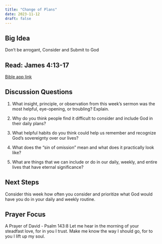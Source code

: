 ```yaml
---
title: "Change of Plans"
date: 2023-11-12
draft: false
---
```

## Big Idea
Don’t be arrogant, Consider and Submit to God

## Read: James 4:13-17 
[Bible app link](https://www.bible.com/bible/59/JAS.4.ESV)

## Discussion Questions
1. What insight, principle, or observation from this week’s sermon was the
most helpful, eye-opening, or troubling? Explain.


2. Why do you think people find it difficult to consider and include God in their daily plans? 


3. What helpful habits do you think could help us remember and recognize God’s sovereignty 
over our lives? 

 
4. What does the “sin of omission” mean and what does it practically look like? 


5. What are things that we can include or do in our daily, weekly, and entire lives that have eternal significance? 


## Next Steps
Consider this week how often you consider and prioritize what God would have you do in your daily and weekly routine. 


## Prayer Focus
A Prayer of David - Psalm 143:8 Let me hear in the morning of your steadfast love, for in you I trust. Make me know the way I should go, for to you I lift up my soul. 
